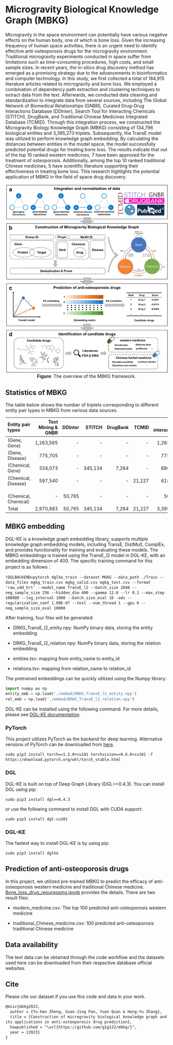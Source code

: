 # Microgravity Biological Knowledge Graph (MBKG)

Microgravity in the space environment can potentially have various negative effects on the human body, one of which is bone loss. Given the increasing frequency of human space activities, there is an urgent need to identify effective anti-osteoporosis drugs for the microgravity environment. Traditional microgravity experiments conducted in space suffer from limitations such as time-consuming procedures, high costs, and small sample sizes. In recent years, the in-silico drug discovery method has emerged as a promising strategy due to the advancements in bioinformatics and computer technology. In this study, we first collected a total of 184,915 literature articles related to microgravity and bone loss. We employed a combination of dependency path extraction and clustering techniques to extract data from the text. Afterwards, we conducted data cleaning and standardization to integrate data from several sources, including The Global Network of Biomedical Relationships (GNBR), Curated Drug-Drug Interactions Database (DDInter), Search Tool for Interacting Chemicals (STITCH), DrugBank, and Traditional Chinese Medicines Integrated Database (TCMID). Through this integration process, we constructed the Microgravity Biology Knowledge Graph (MBKG) consisting of 134,796 biological entities and 3,395,273 triplets. Subsequently, the TransE model was utilized to perform knowledge graph embedding. By calculating the distances between entities in the model space, the model successfully predicted potential drugs for treating bone loss. The results indicate that out of the top 10 ranked western medicines, 7 have been approved for the treatment of osteoporosis. Additionally, among the top 10 ranked traditional Chinese medicines, 5 have scientific literature supporting their effectiveness in treating bone loss. This research highlights the potential application of MBKG in the field of space drug discovery.

<p align="center">
  <img src="framework.jpg" alt="Framework of MBKG" width="600">
  <br>
  <b>Figure</b>: The overview of the MBKG framework.
</p>




## Statistics of MBKG
The table below shows the number of triplets corresponding to different entity pair types in MBKG from various data sources.

| Entity pair types  | Text Mining & GNBR | DDInter | STITCH | DrugBank | TCMID | Total interactions |
|:-----------------------|-----------:|-------:|---------:|--------:|-------:|-------------------:|
| \(Gene, Gene\)                    | 1,263,565 | \- | \- | \- | \- | 1,263,565  |
| \(Gene, Disease\)      | 775,705 | \- |      \- | \-      |     \- | 775,705     |
| \(Chemical, Gene\)         | 334,073 | \- | 345,134 | 7,264 | \-     | 686,471       |
| \(Chemical, Disease\)   | 597,540 | \-     | \-       | \-      | 21,227 | 618,767        |
| <img width=100/>\(Chemical, Chemical\) | \-   | 50,765 | \-   | \-      | \-     | 50,765      |
| Total                                 | 2,970,883 | 50,765 | 345,134 |    7,264 | 21,227 | 3,395,273   |

## MBKG embedding

DGL-KE is a knowledge graph embedding library, supports multiple knowledge graph embedding models, including TransE, DistMult, ComplEx, and provides functionality for training and evaluating these models. The MBKG embeddings is trained using the TransE_l2 model in DGL-KE, with an embedding dimension of 400. The specific training command for this project is as follows：

~~~
!DGLBACKEND=pytorch dglke_train --dataset MGKG --data_path ./Train --data_files mgkg_train.csv mgkg_valid.csv mgkg_test.csv --format 'raw_udd_hrt' --model_name TransE_l2 --batch_size 2048 --neg_sample_size 256 --hidden_dim 400 --gamma 12.0 --lr 0.1 --max_step 100000 --log_interval 1000 --batch_size_eval 16 -adv --regularization_coef 1.00E-07 --test --num_thread 1 --gpu 0 --neg_sample_size_eval 10000
~~~

After training, four files will be generated:

* DRKG\_TransE\_l2\_entity.npy: NumPy binary data, storing the entity embedding

* DRKG\_TransE\_l2\_relation.npy: NumPy binary data, storing the relation embedding

* entities.tsv: mapping from entity\_name to entity\_id

* relations.tsv: mapping from relation\_name to relation\_id

The pretrained embeddings can be quickly utilized using the Numpy library:

~~~python
import numpy as np
entity_emb = np.load('./embed/DRKG_TransE_l2_entity.npy')
rel_emb = np.load('./embed/DRKG_TransE_l2_relation.npy')
~~~

DGL-KE can be installed using the following command. For more details, please see [DGL-KE documentation](https://dglke.dgl.ai/doc/install.html).

### PyTorch

This project utilizes PyTorch as the backend for deep learning. Alternative versions of PyTorch can be downloaded from [here](https://pytorch.org/).

~~~
sudo pip3 install torch==1.5.0+cu101 torchvision==0.6.0+cu101 -f https://download.pytorch.org/whl/torch_stable.html
~~~

### DGL

DGL-KE is built on top of Deep Graph Library (DGL==0.4.3). You can install DGL using pip:

~~~
sudo pip3 install dgl==0.4.3
~~~

or use the following command to install DGL with CUDA support:

~~~
sudo pip3 install dgl-cu101
~~~

### DGL-KE

 The fastest way to install DGL-KE is by using pip:

~~~
sudo pip3 install dglke
~~~

## Prediction of anti-osteoporosis drugs

In this project, we utilized pre-trained MBKG to predict the efficacy of anti-osteoporosis western medicine and traditional Chinese medicine. [Bone_loss_drug_repurposing.ipynb](./code/Predict/Bone_loss_drug_repurposing.ipynb) provides the details. There are two result files:

* modern_medicine.csv: The top 100 predicted anti-osteoporosis western medicine

* traditional_Chinese_medicine.csv:  100 predicted anti-osteoporosis traditional Chinese medicine

## Data availability

The text data can be obtained through the code workflow and the datasets used here can be downloaded from their respective database official websites.

## Cite

Please cite our dataset if you use this code and data in your work.

```
@misc{mbkg2023,
  author = {Yu-Han Zheng, Guan-Jing Pan, Yuan Quan & Hong-Yu Zhang},
  title = {Construction of microgravity biological knowledge graph and its applications in anti-osteoporosis drug prediction},
  howpublished = "\url{https://github.com/g1g122/mbkg/}",
  year = {2023}
}
```
